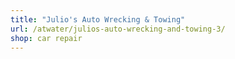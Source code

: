 ```yaml
---
title: "Julio's Auto Wrecking & Towing"
url: /atwater/julios-auto-wrecking-and-towing-3/
shop: car repair
---
```

